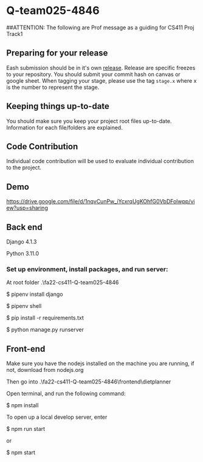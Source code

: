 # Q-team025-4846

##ATTENTION:
 The following are Prof message as a guiding for CS411 Proj Track1

## Preparing for your release
Eash submission should be in it's own [release](https://docs.github.com/en/repositories/releasing-projects-on-github/about-releases). Release are specific freezes to your repository. You should submit your commit hash on canvas or google sheet. When tagging your stage, please use the tag `stage.x` where x is the number to represent the stage.

## Keeping things up-to-date
You should make sure you keep your project root files up-to-date. Information for each file/folders are explained.

## Code Contribution
Individual code contribution will be used to evaluate individual contribution to the project.

## Demo
https://drive.google.com/file/d/1nqvCunPw_iYcxrqUgKOhfG0VbDFolwpp/view?usp=sharing

## Back end

Django 4.1.3

Python 3.11.0

### Set up environment, install packages, and run server:

At root folder .\fa22-cs411-Q-team025-4846

$ pipenv install django

$ pipenv shell

$ pip install -r requirements.txt

$ python manage.py runserver

## Front-end

Make sure you have the nodejs installed on the machine you are running, if not, download from nodejs.org

Then go into  .\fa22-cs411-Q-team025-4846\frontend\dietplanner

Open terminal, and run the following command:

$ npm install

To open up a local develop server, enter 

$ npm run start 

or

$ npm start 